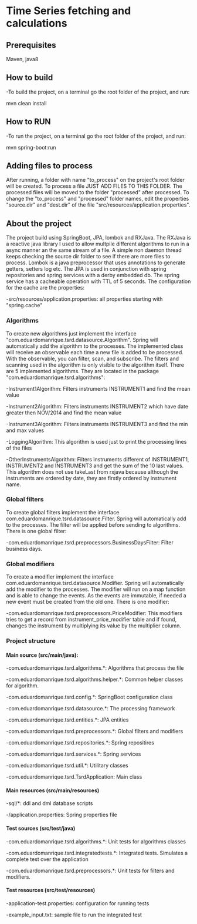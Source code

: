 # Time Series fetching and calculations

## Prerequisites
Maven, java8

## How to build
-To build the project, on a terminal go the root folder of the project, and run:

mvn clean install

## How to RUN
-To run the project, on a terminal go the root folder of the project, and run: 

mvn spring-boot:run

## Adding files to process
  After running, a folder with name "to_process" on the project's root folder will be created. To process a file 
JUST ADD FILES TO THIS FOLDER. The processed files will be moved to the folder "processed" after processed.
  To change the "to_process" and "processed" folder names, edit the properties "source.dir" and "dest.dir" of the file
"src/resources/application.properties".
 
## About the project

  The project build using SpringBoot, JPA, lombok and RXJava. The RXJava is a reactive java library I used to allow multpile 
different algorithms to run in a async manner an the same stream of a file. A simple non daemon thread keeps checking the source dir folder 
to see if there are more files to process. Lombok is a java preprocessor that uses annotations to generate getters, setters
log etc. 
  The JPA is used in conjunction with spring repositories and spring services with a derby embedded db. The spring service 
has a cacheable operation with TTL of 5 seconds. The configuration for the cache are the properties:
 
  -src/resources/application.properties: all properties starting with "spring.cache"
     
### Algorithms
  To create new algorithms just implement the interface "com.eduardomanrique.tsrd.datasource.Algorithm". Spring will 
automatically add the algorithm to the processes. The implemented class will receive an observable each time a new file
is added to be processed. With the observable, you can filter, scan, and subscribe. The filters and scanning used in 
the algorithm is only visible to the algorithm itself.
  There are 5 implemented algorithms. They are located in the package "com.eduardomanrique.tsrd.algorithms":
  
  -Instrument1Algorithm: Filters instruments INSTRUMENT1 and find the mean value
  
  -Instrument2Algorithm: Filters instruments INSTRUMENT2 which have date greater then NOV/2014 and find the mean value
  
  -Instrument3Algorithm: Filters instruments INSTRUMENT3 and find the min and max values
  
  -LoggingAlgorithm: This algorithm is used just to print the processing lines of the files
  
  -OtherInstrumentsAlgorithm: Filters instruments different of INSTRUMENT1, INSTRUMENT2 and INSTRUMENT3 and get the 
  sum of the 10 last values. This algorithm does not use takeLast from rxjava because although the instruments are
  ordered by date, they are firstly ordered by instrument name.
  
### Global filters
  To create global filters implement the interface com.eduardomanrique.tsrd.datasource.Filter. Spring will automatically 
add to the processes. The filter will be applied before sending to algorithms. There is one global filter:
  
  -com.eduardomanrique.tsrd.preprocessors.BusinessDaysFilter: Filter business days.
  
### Global modifiers
  To create a modifier implement the interface com.eduardomanrique.tsrd.datasource.Modifier. Spring will automatically
add the modifier to the processes. The modifier will run on a map function and is able to change the events. As the 
events are immutable, if needed a new event must be created from the old one. There is one modifier:
  
  -com.eduardomanrique.tsrd.preprocessors.PriceModifier: This modifiers tries to get a record from 
  instrument_price_modifier table and if found, changes the instrument by multiplying its value by the multiplier column.
  
### Project structure
  
#### Main source (src/main/java):
  
  -com.eduardomanrique.tsrd.algorithms.*: Algorithms that process the file
  
  -com.eduardomanrique.tsrd.algorithms.helper.*: Common helper classes for algorithm. 
  
  -com.eduardomanrique.tsrd.config.*: SpringBoot configuration class
  
  -com.eduardomanrique.tsrd.datasource.*: The processing framework
  
  -com.eduardomanrique.tsrd.entities.*: JPA entities
  
  -com.eduardomanrique.tsrd.preprocessors.*: Global filters and modifiers
  
  -com.eduardomanrique.tsrd.repositories.*: Spring repositires
  
  -com.eduardomanrique.tsrd.services.*: Spring services
  
  -com.eduardomanrique.tsrd.util.*: Utilitary classes
  
  -com.eduardomanrique.tsrd.TsrdApplication: Main class 
  
#### Main resources (src/main/resources)
  
  -sql/*: ddl and dml database scripts
  
  -/application.properties: Spring properties file
  
#### Test sources (src/test/java)
  
  -com.eduardomanrique.tsrd.algorithms.*: Unit tests for algorithms classes
  
  -com.eduardomanrique.tsrd.integratedtests.*: Integrated tests. Simulates a complete test over the application
  
  -com.eduardomanrique.tsrd.preprocessors.*: Unit tests for filters and modifiers.
  
#### Test resources (src/test/resources)
  
  -application-test.properties: configuration for running tests
  
  -example_input.txt: sample file to run the integrated test
  
  
              